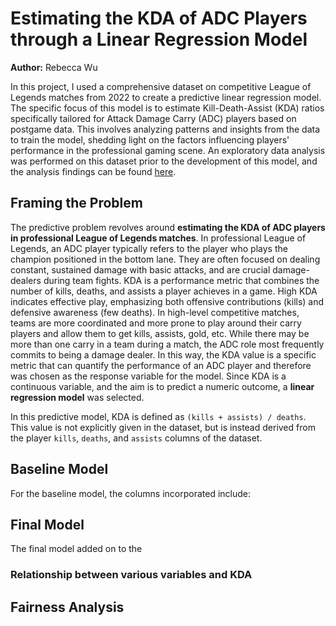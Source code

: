 # Estimating the KDA of ADC Players through a Linear Regression Model

**Author:** Rebecca Wu

In this project, I used a comprehensive dataset on competitive League of Legends matches from 2022 to create a predictive linear regression model. The specific focus of this model is to estimate Kill-Death-Assist (KDA) ratios specifically tailored for Attack Damage Carry (ADC) players based on postgame data. This involves analyzing patterns and insights from the data to train the model, shedding light on the factors influencing players' performance in the professional gaming scene. An exploratory data analysis was performed on this dataset prior to the development of this model, and the analysis findings can be found [here](https://jjcpt77.github.io/competitive_lol_matches_analysis/).

## Framing the Problem

The predictive problem revolves around **estimating the KDA of ADC players in professional League of Legends matches**. In professional League of Legends, an ADC player typically refers to the player who plays the champion positioned in the bottom lane. They are often focused on dealing constant, sustained damage with basic attacks, and are crucial damage-dealers during team fights. KDA is a performance metric that combines the number of kills, deaths, and assists a player achieves in a game. High KDA indicates effective play, emphasizing both offensive contributions (kills) and defensive awareness (few deaths). In high-level competitive matches, teams are more coordinated and more prone to play around their carry players and allow them to get kills, assists, gold, etc. While there may be more than one carry in a team during a match, the ADC role most frequently commits to being a damage dealer. In this way, the KDA value is a specific metric that can quantify the performance of an ADC player and therefore was chosen as the response variable for the model. Since KDA is a continuous variable, and the aim is to predict a numeric outcome, a **linear regression model** was selected. 



In this predictive model, KDA is defined as `(kills + assists) / deaths`. This value is not explicitly given in the dataset, but is instead derived from the player `kills`, `deaths`, and `assists` columns of the dataset. 





## Baseline Model

For the baseline model, the columns incorporated include: 

## Final Model

The final model added on to the 

### Relationship between various variables and KDA

#### 

## Fairness Analysis

